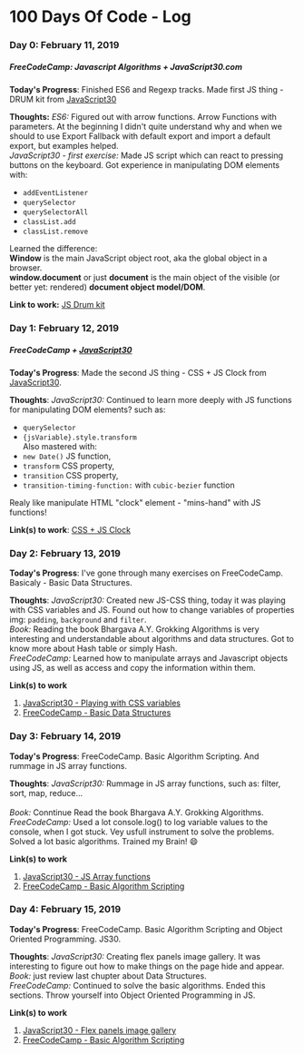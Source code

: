 # 100 Days Of Code - Log

### Day 0: February 11, 2019 
##### FreeCodeCamp: Javascript Algorithms + JavaScript30.com

**Today's Progress**: Finished ES6 and Regexp tracks. Made first JS thing - DRUM kit from [JavaScript30](https://javascript30.com/)

**Thoughts:** *ES6:* Figured out with arrow functions. Arrow Functions with parameters. At the beginning I didn't quite understand why and when we should to use Export Fallback with default export and import a default export, but examples helped.</br> 
*JavaScript30 - first exercise:* Made JS script which can react to pressing buttons on the keyboard. 
Got experience in manipulating DOM elements with:
   - `addEventListener` 
   - `querySelector`
   - `querySelectorAll`
   - `classList.add` 
   - `classList.remove`

Learned the difference: <br>
**Window** is the main JavaScript object root, aka the global object in a browser.<br>
**window.document** or just **document** is the main object of the visible (or better yet: rendered) **document object model/DOM**.<br>

**Link to work:** [JS Drum kit](https://lemon57.github.io/js30-drum-kit/)

### Day 1: February 12, 2019
##### FreeCodeCamp + [JavaScript30](https://javascript30.com/)

**Today's Progress**: Made the second JS thing - CSS + JS Clock from [JavaScript30](https://javascript30.com/).

**Thoughts**: 
*JavaScript30:* Сontinued to learn more deeply with JS functions for manipulating DOM elements? such as:
   - `querySelector`
   - `{jsVariable}.style.transform` <br>
Also mastered with:
   - `new Date()` JS function,
   - `transform` CSS property,
   - `transition` CSS property,
   - `transition-timing-function:` with `cubic-bezier` function <br>
   
Realy like manipulate HTML "clock" element - "mins-hand" with JS functions!

**Link(s) to work**: [CSS + JS Clock]( https://lemon57.github.io/js30-CSS-JS-Clock/)


### Day 2: February 13, 2019

**Today's Progress**: I've gone through many exercises on FreeCodeCamp. Basicaly - Basic Data Structures.

**Thoughts**:
*JavaScript30:* Created new JS-CSS thing, today it was playing with CSS variables and JS. Found out how to change variables of properties img: `padding`, `background` and `filter`. <br> 
*Book:* Reading the book Bhargava A.Y. Grokking Algorithms is very interesting and understandable about algorithms and data structures. Got to know more about Hash table or simply Hash.<br> 
*FreeCodeCamp:* Learned how to manipulate arrays and Javascript objects using JS, as well as access and copy the information within them.<br>

**Link(s) to work**
1. [JavaScript30 - Playing with CSS variables](https://lemon57.github.io/JS-CSS-Variables/)
2. [FreeCodeCamp - Basic Data Structures](https://learn.freecodecamp.org/javascript-algorithms-and-data-structures/basic-data-structures)

### Day 3: February 14, 2019

**Today's Progress**: FreeCodeCamp. Basic Algorithm Scripting. And rummage in JS array functions.

**Thoughts**:
*JavaScript30:* Rummage in JS array functions, such as: filter, sort, map, reduce...<br>  
*Book:* Conntinue Read the book Bhargava A.Y. Grokking Algorithms.<br> 
*FreeCodeCamp:* Used a lot console.log() to log variable values to the console, when I got stuck. Vey usfull instrument to solve the problems. Solved a lot basic algorithms. Trained my Brain! :smile: <br>

**Link(s) to work**
1. [JavaScript30 - JS Array functions](https://github.com/lemon57/js30-array-functions)
2. [FreeCodeCamp - Basic Algorithm Scripting](https://learn.freecodecamp.org/javascript-algorithms-and-data-structures/basic-algorithm-scripting)

### Day 4: February 15, 2019

**Today's Progress**: FreeCodeCamp. Basic Algorithm Scripting and Object Oriented Programming. JS30.

**Thoughts**:
*JavaScript30:* Creating flex panels image gallery. It was interesting to figure out how to make things on the page hide and appear.<br>
*Book:* just review last chupter about Data Structures.<br>
*FreeCodeCamp:* Continued to solve the basic algorithms. Ended this sections. Throw yourself into Object Oriented Programming in JS. <br>

**Link(s) to work**
1. [JavaScript30 - Flex panels image gallery](https://lemon57.github.io/js30-flex-gallery/)
2. [FreeCodeCamp - Basic Algorithm Scripting](https://learn.freecodecamp.org/javascript-algorithms-and-data-structures/object-oriented-programming)
